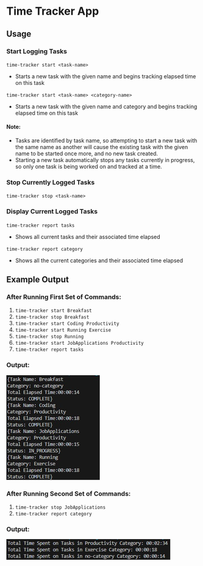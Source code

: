 # Time Tracker App

## Usage

### Start Logging Tasks
`time-tracker start <task-name>`

- Starts a new task with the given name and begins tracking elapsed time on this task

`time-tracker start <task-name> <category-name>`

- Starts a new task with the given name and category and begins tracking elapsed time on this task

#### Note: 
- Tasks are identified by task name, so attempting to start a new task with the same name as another will cause the existing task with the given name to be started once more, and no new task created.
- Starting a new task automatically stops any tasks currently in progress, so only one task is being worked on and tracked at a time.

### Stop Currently Logged Tasks
`time-tracker stop <task-name>`

### Display Current Logged Tasks
`time-tracker report tasks`

- Shows all current tasks and their associated time elapsed

`time-tracker report category`

- Shows all the current categories and their associated time elapsed

## Example Output
### After Running First Set of Commands:
1. `time-tracker start Breakfast`
2. `time-tracker stop Breakfast` 
3. `time-tracker start Coding Productivity`
4. `time-tracker start Running Exercise`
5. `time-tracker stop Running`
6. `time-tracker start JobApplications Productivity`
7. `time-tracker report tasks`

### Output:
![Output Screenshot 1](images/firstSS.jpg)
### After Running Second Set of Commands:
1. `time-tracker stop JobApplications`
1. `time-tracker report category`

### Output:
![Output Screenshot 2](images/secondSS.jpg)